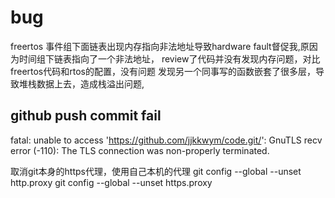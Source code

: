 # bug

freertos 事件组下面链表出现内存指向非法地址导致hardware fault督促我,原因为时间组下链表指向了一个非法地址，
review了代码并没有发现内存问题，对比freertos代码和rtos的配置，没有问题
发现另一个同事写的函数嵌套了很多层，导致堆栈数据上去，造成栈溢出问题,


## github push commit fail

fatal: unable to access 'https://github.com/jjkkwym/code.git/': GnuTLS recv error (-110): The TLS connection was non-properly terminated.

取消git本身的https代理，使用自己本机的代理
git config --global --unset http.proxy
git config --global --unset https.proxy